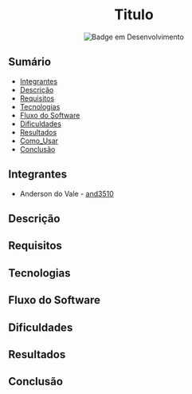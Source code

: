 <h1 align="center"> Titulo </h1>

<div align="center">

![Badge em Desenvolvimento](http://img.shields.io/static/v1?label=STATUS&message=EM%20DESENVOLVIMENTO&color=GREEN&style=for-the-badge)

  
</div>

## Sumário

* [Integrantes](#integrantes)
* [Descrição](#descrição)
* [Requisitos](#requisitos)
* [Tecnologias](#tecnologias)
* [Fluxo do Software](#fluxo-do-software)
* [Dificuldades](#dificuldades)
* [Resultados](#resultados)
* [Como_Usar](#como_usar)
* [Conclusão](#conclusao)


## Integrantes

- Anderson do Vale - [and3510](https://github.com/and3510) 


## Descrição

## Requisitos


## Tecnologias


## Fluxo do Software


## Dificuldades


## Resultados


## Conclusão

